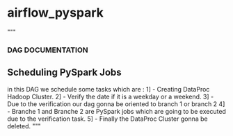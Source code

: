 # airflow_pyspark
"""
### DAG DOCUMENTATION
## Scheduling PySpark Jobs
in this DAG we schedule some tasks which are : 
1] - Creating DataProc Hadoop Cluster.
2] - Verify the date if it is a weekday or a weekend.
3] - Due to the verification our dag gonna be oriented to branch 1 or branch 2
4] - Branche 1 and Branche 2 are PySpark jobs which are going to be executed due to the verification task.
5] - Finally the DataProc Cluster gonna be deleted. 
"""

